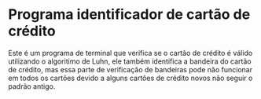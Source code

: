 # Programa identificador de cartão de crédito
Este é um programa de terminal que verifica se o cartão de crédito é válido utilizando o algoritimo de Luhn, ele também identifica a bandeira do cartão de crédito, mas essa parte de verificação de bandeiras pode não funcionar em todos os cartões devido a alguns cartões de crédito novos não seguir o padrão antigo.
